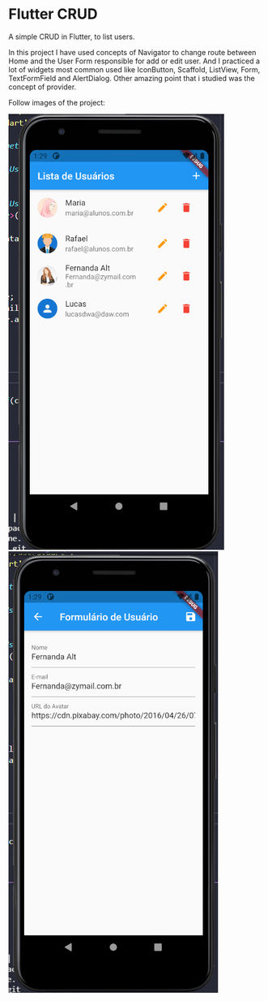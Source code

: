 # Flutter CRUD

A simple CRUD in Flutter, to list users.

In this project I have used concepts of Navigator to change route between Home and the User Form responsible for add or edit user. And I practiced a lot of widgets most common used like IconButton, Scaffold, ListView, Form, TextFormField and AlertDialog.
Other amazing point that i studied was the concept of provider.

Follow images of the project:

![](screenshot/image-01.png)
![](screenshot/image-02.png)
